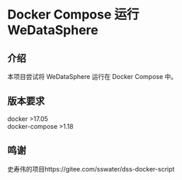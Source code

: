 # Docker Compose 运行 WeDataSphere
## 介绍
本项目尝试将 WeDataSphere 运行在 Docker Compose 中。

## 版本要求
docker >17.05  
docker-compose >1.18  

## 鸣谢
史寿伟的项目https://gitee.com/sswater/dss-docker-script